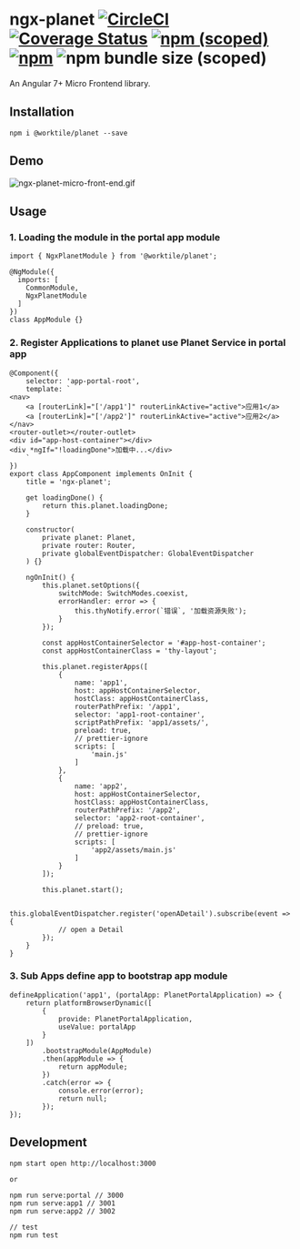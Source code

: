 # ngx-planet [![CircleCI](https://circleci.com/gh/worktile/ngx-planet.svg?style=shield)](https://circleci.com/gh/worktile/ngx-planet) [![Coverage Status][coveralls-image]][coveralls-url] [![npm (scoped)](https://img.shields.io/npm/v/@worktile/planet?style=flat)](https://www.npmjs.com/package/@worktile/planet) [![npm](https://img.shields.io/npm/dm/@worktile/planet)](https://www.npmjs.com/package/@worktile/planet) ![npm bundle size (scoped)](https://img.shields.io/bundlephobia/min/@worktile/planet)

[coveralls-image]: https://coveralls.io/repos/github/worktile/ngx-planet/badge.svg
[coveralls-url]: https://coveralls.io/github/worktile/ngx-planet

An Angular 7+ Micro Frontend library.

## Installation

```
npm i @worktile/planet --save
```

## Demo

![ngx-planet-micro-front-end.gif](https://github.com/worktile/ngx-planet/blob/master/examples/portal/src/assets/ngx-planet-micro-front-end.gif?raw=true)

## Usage

### 1. Loading the module in the portal app module

```
import { NgxPlanetModule } from '@worktile/planet';

@NgModule({
  imports: [
    CommonModule,
    NgxPlanetModule
  ]
})
class AppModule {}
```

### 2. Register Applications to planet use Planet Service in portal app

```
@Component({
    selector: 'app-portal-root',
    template: `
<nav>
    <a [routerLink]="['/app1']" routerLinkActive="active">应用1</a>
    <a [routerLink]="['/app2']" routerLinkActive="active">应用2</a>
</nav>
<router-outlet></router-outlet>
<div id="app-host-container"></div>
<div *ngIf="!loadingDone">加载中...</div>
    `
})
export class AppComponent implements OnInit {
    title = 'ngx-planet';

    get loadingDone() {
        return this.planet.loadingDone;
    }

    constructor(
        private planet: Planet,
        private router: Router,
        private globalEventDispatcher: GlobalEventDispatcher
    ) {}

    ngOnInit() {
        this.planet.setOptions({
            switchMode: SwitchModes.coexist,
            errorHandler: error => {
                this.thyNotify.error(`错误`, '加载资源失败');
            }
        });

        const appHostContainerSelector = '#app-host-container';
        const appHostContainerClass = 'thy-layout';

        this.planet.registerApps([
            {
                name: 'app1',
                host: appHostContainerSelector,
                hostClass: appHostContainerClass,
                routerPathPrefix: '/app1',
                selector: 'app1-root-container',
                scriptPathPrefix: 'app1/assets/',
                preload: true,
                // prettier-ignore
                scripts: [
                    'main.js'
                ]
            },
            {
                name: 'app2',
                host: appHostContainerSelector,
                hostClass: appHostContainerClass,
                routerPathPrefix: '/app2',
                selector: 'app2-root-container',
                // preload: true,
                // prettier-ignore
                scripts: [
                    'app2/assets/main.js'
                ]
            }
        ]);

        this.planet.start();

        this.globalEventDispatcher.register('openADetail').subscribe(event => {
            // open a Detail
        });
    }
}
```

### 3. Sub Apps define app to bootstrap app module

```
defineApplication('app1', (portalApp: PlanetPortalApplication) => {
    return platformBrowserDynamic([
        {
            provide: PlanetPortalApplication,
            useValue: portalApp
        }
    ])
        .bootstrapModule(AppModule)
        .then(appModule => {
            return appModule;
        })
        .catch(error => {
            console.error(error);
            return null;
        });
});
```

## Development

```
npm start open http://localhost:3000

or

npm run serve:portal // 3000
npm run serve:app1 // 3001
npm run serve:app2 // 3002

// test
npm run test
```
